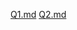 [Q1.md](https://github.com/user-attachments/files/19411410/Q1.md)
[Q2.md](https://github.com/user-attachments/files/19411411/Q2.md)

